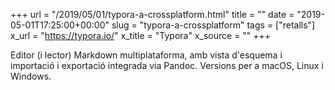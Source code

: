 +++
url = "/2019/05/01/typora-a-crossplatform.html"
title = ""
date = "2019-05-01T17:25:00+00:00"
slug = "typora-a-crossplatform"
tags = ["retalls"]
x_url = "https://typora.io/"
x_title = "Typora"
x_source = ""
+++


Editor (i lector) Markdown multiplataforma, amb vista d'esquema i importació i exportació integrada via Pandoc. Versions per a macOS, Linux i Windows.
